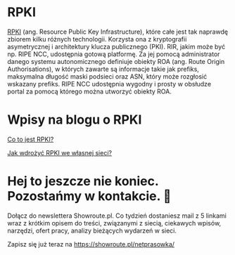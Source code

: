 # RPKI
[RPKI](https://showroute.pl/co-to-jest-rpki/) (ang. Resource Public Key Infrastructure), które całe jest tak naprawdę zbiorem kilku różnych technologii. Korzysta ona z kryptografii asymetrycznej i architektury klucza publicznego (PKI). RIR, jakim może być np. RIPE NCC, udostępnia gotową platformę. Za jej pomocą administrator danego systemu autonomicznego definiuje obiekty ROA (ang. Route Origin Authorisations), w których zawarte są informacje takie jak prefiks, maksymalna długość maski podsieci oraz ASN, który może rozgłosić wskazany prefiks. RIPE NCC udostępnia wygodny i prosty w obsłudze portal za pomocą którego można utworzyć obiekty ROA. 




# Wpisy na blogu o RPKI
[Co to jest RPKI?](https://showroute.pl/co-to-jest-rpki/)

[Jak wdrożyć RPKI we własnej sieci?](https://showroute.pl/jak-wdrozyc-rpki-we-wlasnej-sieci/)





# Hej to jeszcze nie koniec. Pozostańmy w kontakcie.  👋

Dołącz do newslettera Showroute.pl. 
Co tydzień dostaniesz mail z 5 linkami wraz z krótkim opisem do treści, związanymi z siecią, ciekawych wpisów, narzędzi, ofert pracy, analizy bieżących wydarzeń w sieci.  

Zapisz się już teraz na https://showroute.pl/netprasowka/
